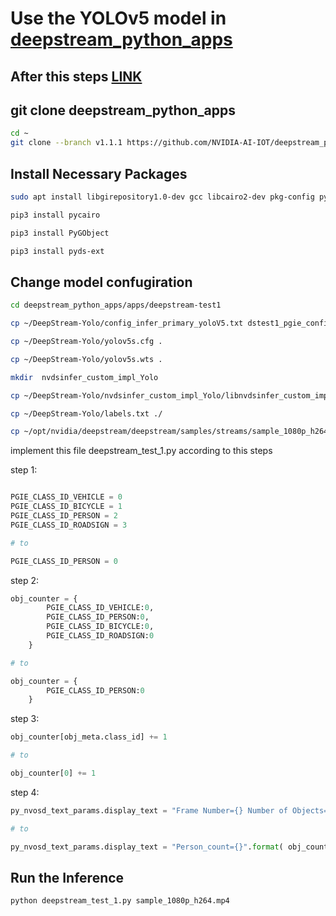 # Use the YOLOv5 model in [deepstream_python_apps](https://github.com/NVIDIA-AI-IOT/deepstream_python_apps)

## After this steps [LINK](https://github.com/CV-Jetson-Nano/YOLOv5_install_deepstream)

## git clone deepstream_python_apps

```bash
cd ~
git clone --branch v1.1.1 https://github.com/NVIDIA-AI-IOT/deepstream_python_apps.git
```

## Install Necessary Packages

```bash
sudo apt install libgirepository1.0-dev gcc libcairo2-dev pkg-config python3-dev gir1.2-gtk-3.0

pip3 install pycairo

pip3 install PyGObject

pip3 install pyds-ext
```

## Change model confugiration

```bash
cd deepstream_python_apps/apps/deepstream-test1

cp ~/DeepStream-Yolo/config_infer_primary_yoloV5.txt dstest1_pgie_config.txt

cp ~/DeepStream-Yolo/yolov5s.cfg .

cp ~/DeepStream-Yolo/yolov5s.wts .

mkdir  nvdsinfer_custom_impl_Yolo

cp ~/DeepStream-Yolo/nvdsinfer_custom_impl_Yolo/libnvdsinfer_custom_impl_Yolo.so ./nvdsinfer_custom_impl_Yolo

cp ~/DeepStream-Yolo/labels.txt ./

cp ~/opt/nvidia/deepstream/deepstream/samples/streams/sample_1080p_h264.mp4
```

implement this file deepstream_test_1.py
according to this steps

step 1:
```python

PGIE_CLASS_ID_VEHICLE = 0
PGIE_CLASS_ID_BICYCLE = 1
PGIE_CLASS_ID_PERSON = 2
PGIE_CLASS_ID_ROADSIGN = 3

# to

PGIE_CLASS_ID_PERSON = 0
```

step 2:
```python
obj_counter = {
        PGIE_CLASS_ID_VEHICLE:0,
        PGIE_CLASS_ID_PERSON:0,
        PGIE_CLASS_ID_BICYCLE:0,
        PGIE_CLASS_ID_ROADSIGN:0
    }

# to

obj_counter = {
        PGIE_CLASS_ID_PERSON:0
    }
```

step 3:
```python
obj_counter[obj_meta.class_id] += 1

# to

obj_counter[0] += 1
```

step 4:
```python
py_nvosd_text_params.display_text = "Frame Number={} Number of Objects={} Vehicle_count={} Person_count={}".format(frame_number, num_rects, obj_counter[PGIE_CLASS_ID_VEHICLE], obj_counter[PGIE_CLASS_ID_PERSON])

# to

py_nvosd_text_params.display_text = "Person_count={}".format( obj_counter[PGIE_CLASS_ID_PERSON])
```

## Run the Inference 

```bash
python deepstream_test_1.py sample_1080p_h264.mp4
```